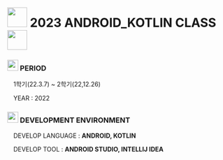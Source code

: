 <h1> <img src = "https://cdn-icons-png.flaticon.com/512/1868/1868178.png" width = "45" height = "45" > 2023 ANDROID_KOTLIN CLASS <img src = "https://cdn-icons-png.flaticon.com/512/1868/1868178.png" width = "45" height = "45" > </h1>

<h3> <img src = "https://cdn-icons-png.flaticon.com/512/6597/6597133.png" width = "25" height = "25" > PERIOD </h3>
<p> <img src = "https://cdn-icons-png.flaticon.com/512/520/520459.png" width = "10" height = "10"> 1학기(22.3.7) ~ 2학기(22,12.26) </p>
<p> <img src = "https://cdn-icons-png.flaticon.com/512/520/520459.png" width = "10" height = "10"> YEAR : 2022 </p>

<h3> <img src = "https://cdn-icons-png.flaticon.com/512/1557/1557167.png" width = "25" height = "25"> DEVELOPMENT ENVIRONMENT </h3>
<p> <img src = "https://cdn-icons-png.flaticon.com/512/520/520459.png" width = "10" height = "10"> DEVELOP LANGUAGE : <strong> ANDROID, KOTLIN </strong> </p>
<p> <img src = "https://cdn-icons-png.flaticon.com/512/520/520459.png" width = "10" height = "10"> DEVELOP TOOL : <strong> ANDROID STUDIO, INTELLIJ IDEA </strong> </p>
